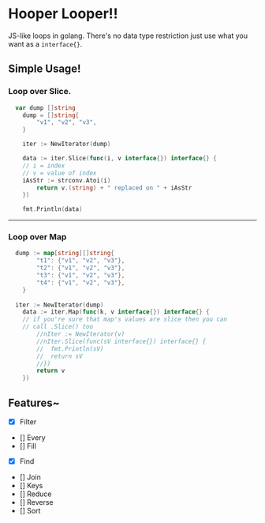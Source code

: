 # Hooper Looper!!

JS-like loops in golang. There's no data type restriction just use what you want as a `interface{}`. 

## Simple Usage!
### Loop over Slice.
```go
  var dump []string
	dump = []string{
		"v1", "v2", "v3",
	}

	iter := NewIterator(dump)

	data := iter.Slice(func(i, v interface{}) interface{} {
    // i = index
    // v = value of index
    iAsStr := strconv.Atoi(i)
		return v.(string) + " replaced on " + iAsStr
	})

	fmt.Println(data)
```

<hr>

### Loop over Map
```go
  dump := map[string][]string{
		"t1": {"v1", "v2", "v3"},
		"t2": {"v1", "v2", "v3"},
		"t3": {"v1", "v2", "v3"},
		"t4": {"v1", "v2", "v3"},
	}
  
  iter := NewIterator(dump)
	data := iter.Map(func(k, v interface{}) interface{} {
    // if you're sure that map's values are slice then you can
    // call .Slice() too
		//nIter := NewIterator(v)
		//nIter.Slice(func(sV interface{}) interface{} {
		//	fmt.Println(sV)
		//	return sV
		//})
		return v
	})

```


## Features~
* [x] Filter
* [] Every
* [] Fill
* [x] Find
* [] Join
* [] Keys
* [] Reduce
* [] Reverse
* [] Sort
